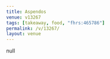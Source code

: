 ```yaml
---
title: Aspendos
venue: v13267
tags: [takeaway, food, "fhrs:465786"]
permalink: /v/13267/
layout: venue
---
```

null
